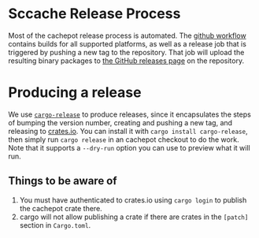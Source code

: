 # Sccache Release Process

Most of the cachepot release process is automated. The [github workflow](https://github.com/paritytech/cachepot/actions?query=workflow%3Aci) contains builds for all supported platforms, as well as a release job that is triggered by pushing a new tag to the repository. That job will upload the resulting binary packages to [the GitHub releases page](https://github.com/paritytech/cachepot/releases) on the repository.

# Producing a release

We use [`cargo-release`](https://crates.io/crates/cargo-release) to produce releases, since it encapsulates the steps of bumping the version number, creating and pushing a new tag, and releasing to [crates.io](https://crates.io/crates/cachepot). You can install it with `cargo install cargo-release`, then simply run `cargo release` in an cachepot checkout to do the work. Note that it supports a `--dry-run` option you can use to preview what it will run.

## Things to be aware of

1. You must have authenticated to crates.io using `cargo login` to publish the cachepot crate there.
2. cargo will not allow publishing a crate if there are crates in the `[patch]` section in `Cargo.toml`.
